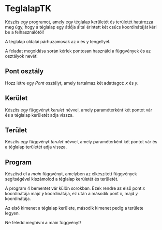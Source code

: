# TeglalapTK

Készíts egy programot, amely egy téglalap kerületét és területét határozza meg úgy, hogy a téglalap egy átlója által érintett két csúcs koordinátáját kéri be a felhasználótól!

A téglalap oldalai párhuzamosak az x és y tengellyel.

A feladat megoldása során kérlek pontosan használd a függvények és az osztályok nevét!

## Pont osztály

Hozz létre egy _Pont_ osztályt, amely tartalmaz két adattagot: _x_ és _y_.

## Kerület

Készíts egy függvényt _kerulet_ névvel, amely paraméterként két pontot vár és a téglalap kerületét adja vissza.

## Terület

Készíts egy függvényt _terulet_ névvel, amely paraméterként két pontot vár és a téglalap területét adja vissza.

## Program

Készítsd el a _main_ függvényt, amelyben az elkészített függvények segítségével kiszámolod a téglalap kerületét és területét.

A program 4 bementet vár külön sorokban. Ezek rendre az első pont _x_ koordinátája majd _y_ koordinátája, ez után a második pont _x_, majd _y_ koordinátája.

Az első kimenet a téglalap kerülete, második kimenet pedig a területe legyen.

Ne feledd meghívni a main függvényt!

